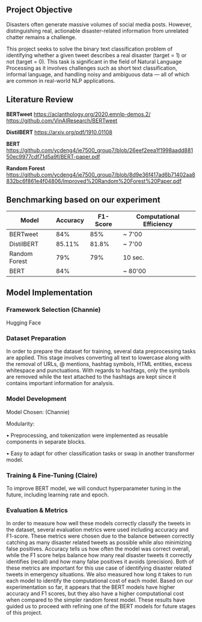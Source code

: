 ## Project Objective
Disasters often generate massive volumes of social media posts. However, distinguishing real, actionable disaster-related information from unrelated chatter remains a challenge.

This project seeks to solve the binary text classification problem of identifying whether a given tweet describes a real disaster (target = 1) or not (target = 0). This task is significant in the field of Natural Language Processing as it involves challenges such as short text classification, informal language, and handling noisy and ambiguous data — all of which are common in real-world NLP applications.


## Literature Review
**BERTweet** 
https://aclanthology.org/2020.emnlp-demos.2/
https://github.com/VinAIResearch/BERTweet

**DistilBERT**
https://arxiv.org/pdf/1910.01108

**BERT**
https://github.com/ycdeng4/ie7500_group7/blob/26eef2eea1f1998aadd88150ec9977cdf71d5a9f/BERT-paper.pdf

**Random Forest**
https://github.com/ycdeng4/ie7500_group7/blob/8d9e36f417ad6b71402aa8832bc6f861e4f04806/Improved%20Random%20Forest%20Paper.pdf

## Benchmarking based on our experiment

| Model | Accuracy | F1-Score | Computational Efficiency |
|---|---|---|---|
| BERTweet | 84% | 85% | ~ 7'00 |
| DistilBERT | 85.11% | 81.8% | ~ 7'00 |
| Random Forest | 79% | 79% | 10 sec. |
|BERT|84%||~ 80'00|
## Model Implementation

### Framework Selection (Channie)
Hugging Face 

### Dataset Preparation
In order to prepare the dataset for training, several data preprocessing tasks are applied. This stage involves converting all text to lowercase along with the removal of URLs, @ mentions, hashtag symbols, HTML entities, excess whitespace and punctuations. With regards to hashtags, only the symbols are removed while the text attached to the hashtags are kept since it contains important information for analysis.

### Model Development

Model Chosen: (Channie)

Modularity:

• Preprocessing, and tokenization were implemented as reusable components in separate blocks.
 
• Easy to adapt for other classification tasks or swap in another transformer model.

### Training & Fine-Tuning (Claire)

To improve BERT model, we will conduct hyperparameter tuning in the future, including learning rate and epoch. 


### Evaluation & Metrics
In order to measure how well these models correctly classify the tweets in the dataset, several evaluation metrics were used including accuracy and F1-score. These metrics were chosen due to the balance between correctly catching as many disaster related tweets as possible while also minimizing false positives. Accuracy tells us how often the model was correct overall, while the F1 score helps balance how many real disaster tweets it correctly identifies (recall) and how many false positives it avoids (precision). Both of these metrics are important for this use case of identifying disaster related tweets in emergency situations. We also measured how long it takes to run each model to identify the computational cost of each model. Based on our experimentation so far, it appears that the BERT models have higher accuracy and F1 scores, but they also have a higher computational cost when compared to the simpler random forest model. These results have guided us to proceed with refining one of the BERT models for future stages of this project.

